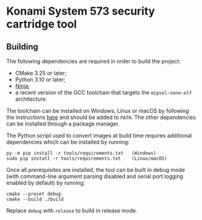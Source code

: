 
# Konami System 573 security cartridge tool

## Building

The following dependencies are required in order to build the project:

- CMake 3.25 or later;
- Python 3.10 or later;
- [Ninja](https://ninja-build.org/);
- a recent version of the GCC toolchain that targets the `mipsel-none-elf`
  architecture.

The toolchain can be installed on Windows, Linux or macOS by following the
instructions [here](https://github.com/grumpycoders/pcsx-redux/blob/main/src/mips/psyqo/GETTING_STARTED.md#the-toolchain)
and should be added to `PATH`. The other dependencies can be installed through a
package manager.

The Python script used to convert images at build time requires additional
dependencies which can be installed by running:

```
py -m pip install -r tools/requirements.txt   (Windows)
sudo pip install -r tools/requirements.txt    (Linux/macOS)
```

Once all prerequisites are installed, the tool can be built in debug mode (with
command-line argument parsing disabled and serial port logging enabled by
default) by running:

```
cmake --preset debug
cmake --build ./build
```

Replace `debug` with `release` to build in release mode.
